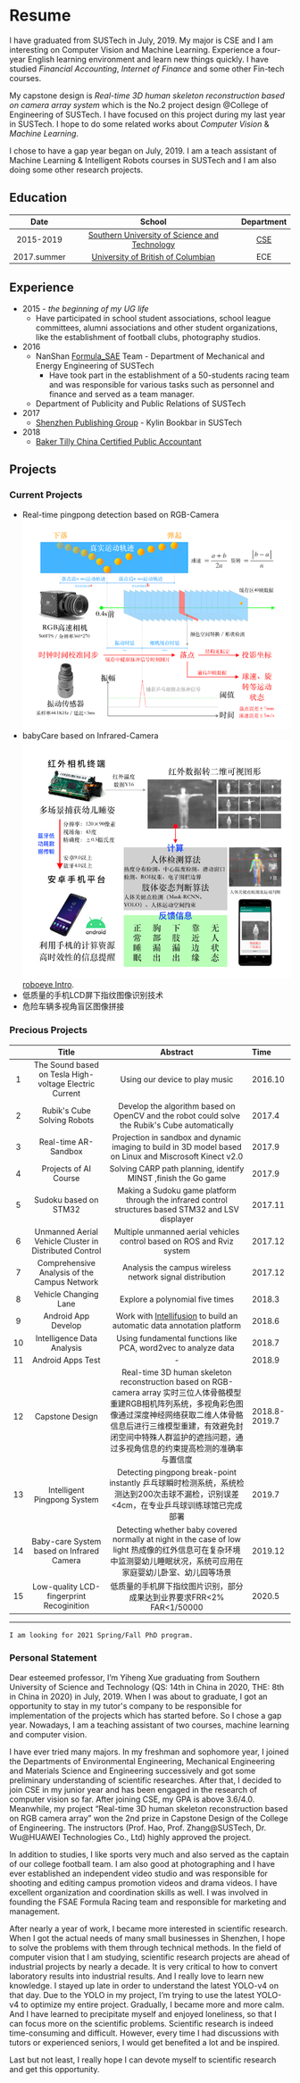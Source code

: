 # Resume


I have graduated from SUSTech in July, 2019. My major is CSE and I am interesting on Computer Vision and Machine Learning. Experience a four-year English learning environment and learn new things quickly. I have studied *Financial Accounting*, *Internet of Finance* and some other Fin-tech courses. 

My capstone design is *Real-time 3D human skeleton reconstruction based on camera array system* which is the No.2 project design @College of Engineering of SUSTech. I have focused on this project during my last year in SUSTech. I hope to do some related works about *Computer Vision* & *Machine Learning*.

I chose to have a gap year began on July, 2019. I am a teach assistant of Machine Learning & Intelligent Robots courses in SUSTech and I am also doing some other research projects.
## Education

| Date        | School         | Department |
|:-------------:|:------------------:|:------:|
| 2015-2019           | [Southern University of Science and Technology](https://www.sustech.edu.cn) | [CSE](http://cse.sustech.edu.cn) |
| 2017.summer | [University of British of Columbian](https://www.ubc.ca)  | ECE |

## Experience

* 2015 - *the beginning of my UG life*
    * Have participated in school student associations, school league committees, alumni associations and other student organizations, like the establishment of football clubs, photography studios.
* 2016
    * NanShan [Formula_SAE](https://www.fsaeonline.com) Team - Department of Mechanical and Energy Engineering of SUSTech
        * Have took part in the establishment of a 50-students racing team and was responsible for various tasks such as personnel and finance and served as a team manager.
    * Department of Publicity and Public Relations of SUSTech
* 2017
    * [Shenzhen Publishing Group](https://h5.szbookmall.com) - Kylin Bookbar in SUSTech
* 2018
    * [Baker Tilly China Certified Public Accountant](http://www.tzcpa.com)

## Projects

### Current Projects
* Real-time pingpong detection based on RGB-Camera
![pingpongReport](./assets/img/pingpongReport.png)
* babyCare based on Infrared-Camera
![babyCareReport](./assets/img/babyCareReport.png)
[roboeye Intro](./assets/files/roboeyeIntro.pdf).
* 低质量的手机LCD屏下指纹图像识别技术
* 危险车辆多视角盲区图像拼接


### Precious Projects

|         | Title          | Abstract | Time |
|:-------:|:------------------:|:------:|:----|
| 1 | The Sound based on Tesla High-voltage Electric Current | Using our device to play music | 2016.10 |
| 2 | Rubik's Cube Solving Robots | Develop the algorithm based on OpenCV and the robot could solve the Rubik's Cube automatically | 2017.4 |
| 3 | Real-time AR-Sandbox | Projection in sandbox and dynamic imaging to build in 3D model based on Linux and Miscrosoft Kinect v2.0 | 2017.9 |
| 4 | Projects of AI Course | Solving CARP path planning, identify MINST ,finish the Go game | 2017.9 |
| 5 | Sudoku based on STM32 | Making a Sudoku game platform through the infrared control structures based STM32 and LSV displayer | 2017.11 |
| 6 | Unmanned Aerial Vehicle Cluster in Distributed Control | Multiple unmanned aerial vehicles control based on ROS and Rviz system | 2017.12 |
| 7 | Comprehensive Analysis of the Campus Network | Analysis the campus wireless network signal distribution | 2017.12 |
| 8 | Vehicle Changing Lane | Explore a polynomial five times | 2018.3 |
| 9 | Android App Develop | Work with [Intellifusion](https://www.intellif.com) to build an automatic data annotation platform | 2018.6 |
| 10 | Intelligence Data Analysis | Using fundamental functions like PCA, word2vec to analyze data | 2018.7 |
| 11 | Android Apps Test | - | 2018.9 |
| 12 | Capstone Design | Real-time 3D human skeleton reconstruction based on RGB-camera array 实时三位人体骨骼模型重建RGB相机阵列系统，多视角彩色图像通过深度神经网络获取二维人体骨骼信息后进行三维模型重建，有效避免封闭空间中特殊人群监护的遮挡问题，通过多视角信息的约束提高检测的准确率与置信度 | 2018.8-2019.7 |
| 13 | Intelligent Pingpong System | Detecting pingpong break-point instantly 乒乓球瞬时检测系统，系统检测达到200次击球不漏检，识别误差<4cm，在专业乒乓球训练球馆已完成部署 | 2019.7 |
| 14 | Baby-care System based on Infrared Camera | Detecting whether baby covered normally at night in the case of low light 热成像的红外信息可在复杂环境中监测婴幼儿睡眠状况，系统可应用在家庭婴幼儿卧室、幼儿园等场景 | 2019.12 |
| 15 | Low-quality LCD-fingerprint Recoginition | 低质量的手机屏下指纹图片识别，部分成果达到业界要求FRR<2% FAR<1/50000 | 2020.5 |


* * *


```
I am looking for 2021 Spring/Fall PhD program.
```

### Personal Statement
Dear esteemed professor, I’m Yiheng Xue graduating from Southern University of Science and Technology (QS: 14th in China in 2020, THE: 8th in China in 2020) in July, 2019. When I was about to graduate, I got an opportunity to stay in my tutor's company to be responsible for implementation of the projects which has started before. So I chose a gap year. Nowadays, I am a teaching assistant of two courses, machine learning and computer vision.

I have ever tried many majors. In my freshman and sophomore year, I joined the Departments of Environmental Engineering, Mechanical Engineering and Materials Science and Engineering successively and got some preliminary understanding of scientific researches. After that, I decided to join CSE in my junior year and has been engaged in the research of computer vision so far. After joining CSE, my GPA is above 3.6/4.0. Meanwhile, my project “Real-time 3D human skeleton reconstruction based on RGB camera array” won the 2nd prize in Capstone Design of the College of Engineering. The instructors (Prof. Hao, Prof. Zhang@SUSTech, Dr. Wu@HUAWEI Technologies Co., Ltd) highly approved the project.

In addition to studies, I like sports very much and also served as the captain of our college football team. I am also good at photographing and I have ever established an independent video studio and was responsible for shooting and editing campus promotion videos and drama videos. I have excellent organization and coordination skills as well. I was involved in founding the FSAE Formula Racing team and responsible for marketing and management.

After nearly a year of work, I became more interested in scientific research. When I got the actual needs of many small businesses in Shenzhen, I hope to solve the problems with them through technical methods. In the field of computer vision that I am studying, scientific research projects are ahead of industrial projects by nearly a decade. It is very critical to how to convert laboratory results into industrial results. And I really love to learn new knowledge. I stayed up late in order to understand the latest YOLO-v4 on that day. Due to the YOLO in my project, I’m trying to use the latest YOLO-v4 to optimize my entire project. Gradually, I became more and more calm. And I have learned to precipitate myself and enjoyed loneliness, so that I can focus more on the scientific problems. Scientific research is indeed time-consuming and difficult. However, every time I had discussions with tutors or experienced seniors, I would get benefited a lot and be inspired.

Last but not least, I really hope I can devote myself to scientific research and get this opportunity.
